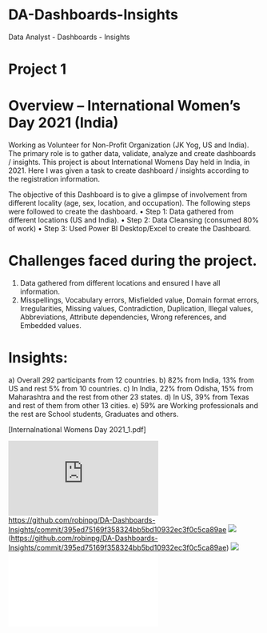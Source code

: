 # DA-Dashboards-Insights
Data Analyst - Dashboards - Insights

# Project 1
# Overview – International Women’s Day 2021 (India)
Working as Volunteer for Non-Profit Organization (JK Yog, US and India). The primary role is to gather data, validate, analyze and create dashboards / insights. This project is about International Womens Day held in India, in 2021. Here I was given a task to create dashboard / insights according to the registration information.  

The objective of this Dashboard is to give a glimpse of involvement from different locality (age, sex, location, and occupation).
The following steps were followed to create the dashboard.
•	Step 1: Data gathered from different locations (US and India).
•	Step 2: Data Cleansing (consumed 80% of work)
•	Step 3: Used Power BI Desktop/Excel to create the Dashboard.

# Challenges faced during the project.
1)	Data gathered from different locations and ensured I have all information.
2)	Misspellings, Vocabulary errors, Misfielded value, Domain format errors, Irregularities, Missing values, Contradiction, Duplication, Illegal values, Abbreviations, Attribute dependencies, Wrong references, and Embedded values.

# Insights:
a)	Overall 292 participants from 12 countries.
b)	82% from India, 13% from US and rest 5% from 10 countries.
c)	In India, 22% from Odisha, 15% from Maharashtra and the rest from other 23 states.
d)	In US, 39% from Texas and rest of them from other 13 cities.
e)	59% are Working professionals and the rest are School students, Graduates and others.


[Internalnational Womens Day 2021_1.pdf]

![](https://github.com/robinpg/DA-Dashboards-Insights/files/6374186/Internalnational.Womens.Day.2021_1.pdf)
https://github.com/robinpg/DA-Dashboards-Insights/commit/395ed75169f358324bb5bd10932ec3f0c5ca89ae
![](https://github.com/robinpg/DA-Dashboards-Insights/commit/395ed75169f358324bb5bd10932ec3f0c5ca89ae)
(https://github.com/robinpg/DA-Dashboards-Insights/commit/395ed75169f358324bb5bd10932ec3f0c5ca89ae)
![](images/CreateInternationalWomensDay)
![](images/CreateInternationalWomensDay.pdf)




